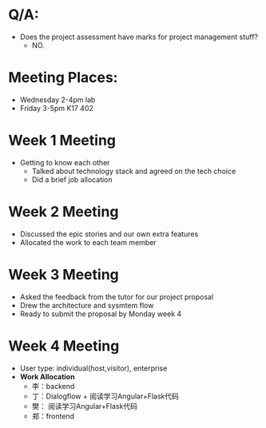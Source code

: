 # Q/A:
- Does the project assessment have marks for project management stuff?
    - NO.
# Meeting Places:
- Wednesday 2-4pm lab
- Friday 3-5pm K17 402

# Week 1 Meeting 
- Getting to know each other
    - Talked about technology stack and agreed on the tech choice
    - Did a brief job allocation

# Week 2 Meeting
- Discussed the epic stories and our own extra features 
- Allocated the work to each team member

# Week 3 Meeting
- Asked the feedback from the tutor for our project proposal
- Drew the architecture and sysmtem flow
- Ready to submit the proposal by Monday week 4

# Week 4 Meeting
- User type: individual(host,visitor), enterprise
- **Work Allocation**
    - 李：backend
    - 丁：Dialogflow + 阅读学习Angular+Flask代码
    - 樊： 阅读学习Angular+Flask代码
    - 郑：frontend
    
